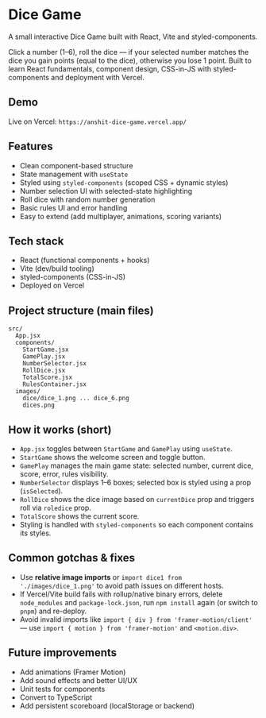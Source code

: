 # Dice Game

A small interactive Dice Game built with React, Vite and styled-components.

Click a number (1–6), roll the dice — if your selected number matches the dice you gain points (equal to the dice), otherwise you lose 1 point. Built to learn React fundamentals, component design, CSS-in-JS with styled-components and deployment with Vercel.

## Demo
Live on Vercel: `https://anshit-dice-game.vercel.app/` 

## Features
- Clean component-based structure
- State management with `useState`
- Styled using `styled-components` (scoped CSS + dynamic styles)
- Number selection UI with selected-state highlighting
- Roll dice with random number generation
- Basic rules UI and error handling
- Easy to extend (add multiplayer, animations, scoring variants)

## Tech stack
- React (functional components + hooks)
- Vite (dev/build tooling)
- styled-components (CSS-in-JS)
- Deployed on Vercel


## Project structure (main files)
```
src/
  App.jsx
  components/
    StartGame.jsx
    GamePlay.jsx
    NumberSelector.jsx
    RollDice.jsx
    TotalScore.jsx
    RulesContainer.jsx
  images/
    dice/dice_1.png ... dice_6.png
    dices.png
```

## How it works (short)
- `App.jsx` toggles between `StartGame` and `GamePlay` using `useState`.
- `StartGame` shows the welcome screen and toggle button.
- `GamePlay` manages the main game state: selected number, current dice, score, error, rules visibility.
- `NumberSelector` displays 1–6 boxes; selected box is styled using a prop (`isSelected`).
- `RollDice` shows the dice image based on `currentDice` prop and triggers roll via `roledice` prop.
- `TotalScore` shows the current score.
- Styling is handled with `styled-components` so each component contains its styles.

## Common gotchas & fixes
- Use **relative image imports** or `import dice1 from './images/dice_1.png'` to avoid path issues on different hosts.
- If Vercel/Vite build fails with rollup/native binary errors, delete `node_modules` and `package-lock.json`, run `npm install` again (or switch to `pnpm`) and re-deploy.
- Avoid invalid imports like `import { div } from 'framer-motion/client'` — use `import { motion } from 'framer-motion'` and `<motion.div>`.

## Future improvements
- Add animations (Framer Motion)
- Add sound effects and better UI/UX
- Unit tests for components
- Convert to TypeScript
- Add persistent scoreboard (localStorage or backend)


